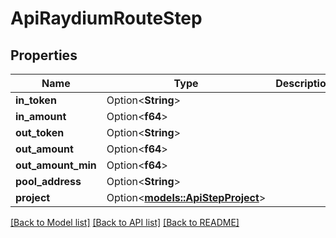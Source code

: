# ApiRaydiumRouteStep

## Properties

Name | Type | Description | Notes
------------ | ------------- | ------------- | -------------
**in_token** | Option<**String**> |  | [optional]
**in_amount** | Option<**f64**> |  | [optional]
**out_token** | Option<**String**> |  | [optional]
**out_amount** | Option<**f64**> |  | [optional]
**out_amount_min** | Option<**f64**> |  | [optional]
**pool_address** | Option<**String**> |  | [optional]
**project** | Option<[**models::ApiStepProject**](apiStepProject.md)> |  | [optional]

[[Back to Model list]](../README.md#documentation-for-models) [[Back to API list]](../README.md#documentation-for-api-endpoints) [[Back to README]](../README.md)



